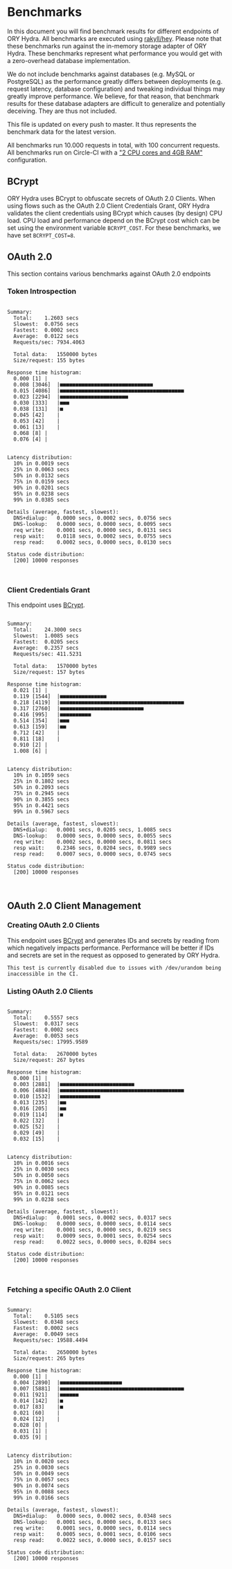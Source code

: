 # Benchmarks

In this document you will find benchmark results for different endpoints of ORY Hydra. All benchmarks are executed
using [rakyll/hey](https://github.com/rakyll/hey). Please note that these benchmarks run against the in-memory storage
adapter of ORY Hydra. These benchmarks represent what performance you would get with a zero-overhead database implementation.

We do not include benchmarks against databases (e.g. MySQL or PostgreSQL) as the performance greatly differs between
deployments (e.g. request latency, database configuration) and tweaking individual things may greatly improve performance.
We believe, for that reason, that benchmark results for these database adapters are difficult to generalize and potentially
deceiving. They are thus not included.

This file is updated on every push to master. It thus represents the benchmark data for the latest version.

All benchmarks run 10.000 requests in total, with 100 concurrent requests. All benchmarks run on Circle-CI with a
["2 CPU cores and 4GB RAM"](https://support.circleci.com/hc/en-us/articles/360000489307-Why-do-my-tests-take-longer-to-run-on-CircleCI-than-locally-)
configuration.

## BCrypt

ORY Hydra uses BCrypt to obfuscate secrets of OAuth 2.0 Clients. When using flows such as the OAuth 2.0 Client Credentials
Grant, ORY Hydra validates the client credentials using BCrypt which causes (by design) CPU load. CPU load and performance
depend on the BCrypt cost which can be set using the environment variable `BCRYPT_COST`. For these benchmarks,
we have set `BCRYPT_COST=8`.

## OAuth 2.0

This section contains various benchmarks against OAuth 2.0 endpoints

### Token Introspection

```

Summary:
  Total:	1.2603 secs
  Slowest:	0.0756 secs
  Fastest:	0.0002 secs
  Average:	0.0122 secs
  Requests/sec:	7934.4063
  
  Total data:	1550000 bytes
  Size/request:	155 bytes

Response time histogram:
  0.000 [1]	|
  0.008 [3046]	|■■■■■■■■■■■■■■■■■■■■■■■■■■■■■■
  0.015 [4086]	|■■■■■■■■■■■■■■■■■■■■■■■■■■■■■■■■■■■■■■■■
  0.023 [2294]	|■■■■■■■■■■■■■■■■■■■■■■
  0.030 [333]	|■■■
  0.038 [131]	|■
  0.045 [42]	|
  0.053 [42]	|
  0.061 [13]	|
  0.068 [8]	|
  0.076 [4]	|


Latency distribution:
  10% in 0.0019 secs
  25% in 0.0063 secs
  50% in 0.0132 secs
  75% in 0.0159 secs
  90% in 0.0201 secs
  95% in 0.0238 secs
  99% in 0.0385 secs

Details (average, fastest, slowest):
  DNS+dialup:	0.0000 secs, 0.0002 secs, 0.0756 secs
  DNS-lookup:	0.0000 secs, 0.0000 secs, 0.0095 secs
  req write:	0.0001 secs, 0.0000 secs, 0.0131 secs
  resp wait:	0.0118 secs, 0.0002 secs, 0.0755 secs
  resp read:	0.0002 secs, 0.0000 secs, 0.0130 secs

Status code distribution:
  [200]	10000 responses



```

### Client Credentials Grant

This endpoint uses [BCrypt](#bcrypt).

```

Summary:
  Total:	24.3000 secs
  Slowest:	1.0085 secs
  Fastest:	0.0205 secs
  Average:	0.2357 secs
  Requests/sec:	411.5231
  
  Total data:	1570000 bytes
  Size/request:	157 bytes

Response time histogram:
  0.021 [1]	|
  0.119 [1544]	|■■■■■■■■■■■■■■■
  0.218 [4119]	|■■■■■■■■■■■■■■■■■■■■■■■■■■■■■■■■■■■■■■■■
  0.317 [2760]	|■■■■■■■■■■■■■■■■■■■■■■■■■■■
  0.416 [995]	|■■■■■■■■■■
  0.514 [354]	|■■■
  0.613 [159]	|■■
  0.712 [42]	|
  0.811 [18]	|
  0.910 [2]	|
  1.008 [6]	|


Latency distribution:
  10% in 0.1059 secs
  25% in 0.1802 secs
  50% in 0.2093 secs
  75% in 0.2945 secs
  90% in 0.3855 secs
  95% in 0.4421 secs
  99% in 0.5967 secs

Details (average, fastest, slowest):
  DNS+dialup:	0.0001 secs, 0.0205 secs, 1.0085 secs
  DNS-lookup:	0.0000 secs, 0.0000 secs, 0.0055 secs
  req write:	0.0002 secs, 0.0000 secs, 0.0811 secs
  resp wait:	0.2346 secs, 0.0204 secs, 0.9989 secs
  resp read:	0.0007 secs, 0.0000 secs, 0.0745 secs

Status code distribution:
  [200]	10000 responses



```

## OAuth 2.0 Client Management

### Creating OAuth 2.0 Clients

This endpoint uses [BCrypt](#bcrypt) and generates IDs and secrets by reading from  which negatively impacts
performance. Performance will be better if IDs and secrets are set in the request as opposed to generated by ORY Hydra.

```
This test is currently disabled due to issues with /dev/urandom being inaccessible in the CI.
```

### Listing OAuth 2.0 Clients

```

Summary:
  Total:	0.5557 secs
  Slowest:	0.0317 secs
  Fastest:	0.0002 secs
  Average:	0.0053 secs
  Requests/sec:	17995.9589
  
  Total data:	2670000 bytes
  Size/request:	267 bytes

Response time histogram:
  0.000 [1]	|
  0.003 [2881]	|■■■■■■■■■■■■■■■■■■■■■■■■
  0.006 [4884]	|■■■■■■■■■■■■■■■■■■■■■■■■■■■■■■■■■■■■■■■■
  0.010 [1532]	|■■■■■■■■■■■■■
  0.013 [235]	|■■
  0.016 [205]	|■■
  0.019 [114]	|■
  0.022 [32]	|
  0.025 [52]	|
  0.029 [49]	|
  0.032 [15]	|


Latency distribution:
  10% in 0.0016 secs
  25% in 0.0030 secs
  50% in 0.0050 secs
  75% in 0.0062 secs
  90% in 0.0085 secs
  95% in 0.0121 secs
  99% in 0.0238 secs

Details (average, fastest, slowest):
  DNS+dialup:	0.0001 secs, 0.0002 secs, 0.0317 secs
  DNS-lookup:	0.0000 secs, 0.0000 secs, 0.0114 secs
  req write:	0.0001 secs, 0.0000 secs, 0.0219 secs
  resp wait:	0.0009 secs, 0.0001 secs, 0.0254 secs
  resp read:	0.0022 secs, 0.0000 secs, 0.0284 secs

Status code distribution:
  [200]	10000 responses



```

### Fetching a specific OAuth 2.0 Client

```

Summary:
  Total:	0.5105 secs
  Slowest:	0.0348 secs
  Fastest:	0.0002 secs
  Average:	0.0049 secs
  Requests/sec:	19588.4494
  
  Total data:	2650000 bytes
  Size/request:	265 bytes

Response time histogram:
  0.000 [1]	|
  0.004 [2890]	|■■■■■■■■■■■■■■■■■■■■
  0.007 [5881]	|■■■■■■■■■■■■■■■■■■■■■■■■■■■■■■■■■■■■■■■■
  0.011 [921]	|■■■■■■
  0.014 [142]	|■
  0.017 [83]	|■
  0.021 [60]	|
  0.024 [12]	|
  0.028 [0]	|
  0.031 [1]	|
  0.035 [9]	|


Latency distribution:
  10% in 0.0020 secs
  25% in 0.0030 secs
  50% in 0.0049 secs
  75% in 0.0057 secs
  90% in 0.0074 secs
  95% in 0.0088 secs
  99% in 0.0166 secs

Details (average, fastest, slowest):
  DNS+dialup:	0.0000 secs, 0.0002 secs, 0.0348 secs
  DNS-lookup:	0.0001 secs, 0.0000 secs, 0.0133 secs
  req write:	0.0001 secs, 0.0000 secs, 0.0114 secs
  resp wait:	0.0005 secs, 0.0001 secs, 0.0106 secs
  resp read:	0.0022 secs, 0.0000 secs, 0.0157 secs

Status code distribution:
  [200]	10000 responses



```
